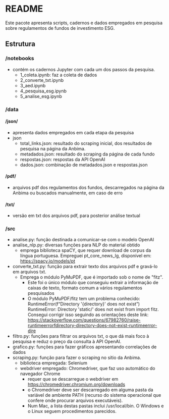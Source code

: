 # README
Este pacote apresenta scripts, cadernos e dados empregados em pesquisa sobre regulamentos de fundos de investimento ESG.
## Estrutura
### /notebooks
- contém os cadernos Jupyter com cada um dos passos da pesquisa.
  - 1_coleta.ipynb: faz a coleta de dados
  - 2_converte_txt.ipynb
  - 3_aed.ipynb
  - 4_pesquisa_esg.ipynb
  - 5_analise_esg.ipynb
### /data
#### /json/
- apresenta dados empregados em cada etapa da pesquisa
- json
  - total_links.json: resultado do scraping inicial, dos resultados de pesquisa na página da Anbima. 
  - metadados.json: resultado do scraping da página de cada fundo
  - respostas.json: respostas da API OpenAI
  - dados.json: combinação de metadados.json e respostas.json
#### /pdf/
- arquivos pdf dos regulamentos dos fundos, descarregados na página da Anbima ou buscados manualmente, em caso de erro 
#### /txt/
- versão em txt dos arquivos pdf, para posterior análise textual
### /src
- analise.py: função destinada a comunicar-se com o modelo OpenAI
- analise_nlp.py: diversas funções para NLP do material obtido
  - emprega biblioteca spaCY, que requer download de corpus da língua portuguesa. Empreguei pt_core_news_lg, disponível em: https://spacy.io/models/pt 
- converte_txt.py: função para extrair texto dos arquivos pdf e gravá-lo em arquivos txt.
  - Emprega o módulo PyMuPDF, que é importado sob o nome de "fitz".
    - Este foi o único módulo que conseguiu extrair a informação de caixas de texto, formato comum a vários regulamentos pesquisados
    - O módulo PyMuPDF/fitz tem um problema conhecido: RuntimeError(f“Directory '{directory}' does not exist”)
RuntimeError: Directory 'static/' does not exist from import fitz. Consegui corrigir isso seguindo as orientações deste link: https://stackoverflow.com/questions/67982760/raise-runtimeerrorfdirectory-directory-does-not-exist-runtimeerror-dire
- filtro.py: funções para filtrar os arquivos txt, o que dá mais foco à pesquisa e reduz o preço da consulta à API OpenAI.
- grafico.py: funções para fazer gráficos apresentando correlações de dados
- scraping.py: função para fazer o scraping no sítio da Anbima.
  - biblioteca empregada: Selenium
  - webdriver empregado: Chromedriver, que faz uso automático do navegador Chrome
    - requer que se descarregue o webdriver em https://chromedriver.chromium.org/downloads
    - o Chromedriver deve ser descarregado em alguma pasta da variável de ambiente PATH (recurso do sistema operacional que confere onde procurar arquivos executáveis).
    - Num Mac, a lista destas pastas inclui /usr/local/bin. O Windows e o Linux seguem procedimentos parecidos.
